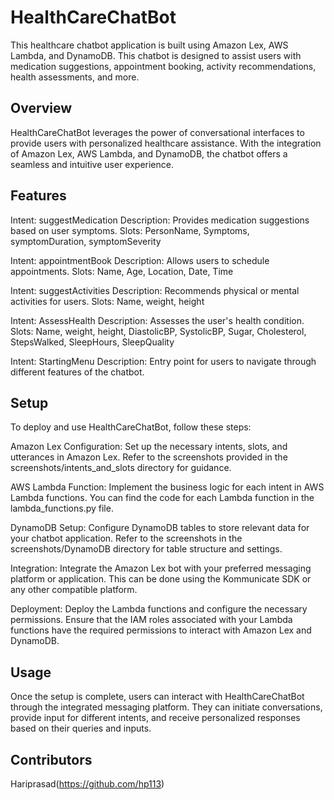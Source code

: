 # HealthCareChatBot
This healthcare chatbot application is built using Amazon Lex, AWS Lambda, and DynamoDB. This chatbot is designed to assist users with medication suggestions, appointment booking, activity recommendations, health assessments, and more.

## Overview
HealthCareChatBot leverages the power of conversational interfaces to provide users with personalized healthcare assistance. With the integration of Amazon Lex, AWS Lambda, and DynamoDB, the chatbot offers a seamless and intuitive user experience.

## Features
Intent: suggestMedication
Description: Provides medication suggestions based on user symptoms.
Slots: PersonName, Symptoms, symptomDuration, symptomSeverity

Intent: appointmentBook
Description: Allows users to schedule appointments.
Slots: Name, Age, Location, Date, Time

Intent: suggestActivities
Description: Recommends physical or mental activities for users.
Slots: Name, weight, height

Intent: AssessHealth
Description: Assesses the user's health condition.
Slots: Name, weight, height, DiastolicBP, SystolicBP, Sugar, Cholesterol, StepsWalked, SleepHours, SleepQuality

Intent: StartingMenu
Description: Entry point for users to navigate through different features of the chatbot.

## Setup
To deploy and use HealthCareChatBot, follow these steps:

Amazon Lex Configuration: Set up the necessary intents, slots, and utterances in Amazon Lex. Refer to the screenshots provided in the screenshots/intents_and_slots directory for guidance.

AWS Lambda Function: Implement the business logic for each intent in AWS Lambda functions. You can find the code for each Lambda function in the lambda_functions.py file.

DynamoDB Setup: Configure DynamoDB tables to store relevant data for your chatbot application. Refer to the screenshots in the screenshots/DynamoDB directory for table structure and settings.

Integration: Integrate the Amazon Lex bot with your preferred messaging platform or application. This can be done using the Kommunicate SDK or any other compatible platform.

Deployment: Deploy the Lambda functions and configure the necessary permissions. Ensure that the IAM roles associated with your Lambda functions have the required permissions to interact with Amazon Lex and DynamoDB.

## Usage
Once the setup is complete, users can interact with HealthCareChatBot through the integrated messaging platform. They can initiate conversations, provide input for different intents, and receive personalized responses based on their queries and inputs.

## Contributors
Hariprasad(https://github.com/hp113)






